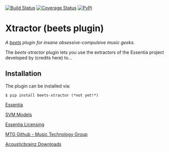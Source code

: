 [![Build Status](https://travis-ci.org/adamjakab/BeetsPluginXtractor.svg?branch=master)](https://travis-ci.org/adamjakab/BeetsPluginXtractor)
[![Coverage Status](https://coveralls.io/repos/github/adamjakab/BeetsPluginXtractor/badge.svg?branch=master)](https://coveralls.io/github/adamjakab/BeetsPluginXtractor?branch=master)
[![PyPi](https://img.shields.io/pypi/v/beets-xtractor.svg)](https://pypi.org/project/beets-xtractor/)


# Xtractor (beets plugin)

*A [beets](https://github.com/beetbox/beets) plugin for insane obsessive-compulsive music geeks.*

The *beets-xtractor* plugin lets you use the extractors of the Essentia project developed by (credits here) to...


## Installation
The plugin can be installed via:

```shell script
$ pip install beets-xtractor (*not yet!*)
```


[Essentia](https://essentia.upf.edu/index.html)

[SVM Models](https://essentia.upf.edu/svm_models/)

[Essentia Licensing](https://essentia.upf.edu/licensing_information.html)

[MTG Github - Music Technology Group](https://github.com/MTG)

[Acousticbrainz Downloads](https://acousticbrainz.org/download)


